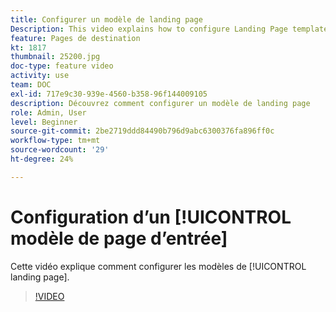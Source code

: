 ```yaml
---
title: Configurer un modèle de landing page
Description: This video explains how to configure Landing Page templates in Adobe Campaign Standard.
feature: Pages de destination
kt: 1817
thumbnail: 25200.jpg
doc-type: feature video
activity: use
team: DOC
exl-id: 717e9c30-939e-4560-b358-96f144009105
description: Découvrez comment configurer un modèle de landing page
role: Admin, User
level: Beginner
source-git-commit: 2be2719ddd84490b796d9abc6300376fa896ff0c
workflow-type: tm+mt
source-wordcount: '29'
ht-degree: 24%

---
```


# Configuration d’un [!UICONTROL modèle de page d’entrée]

Cette vidéo explique comment configurer les modèles de [!UICONTROL landing page].

>[!VIDEO](https://video.tv.adobe.com/v/25200/?quality=12)
